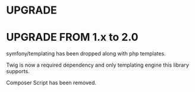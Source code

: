 # UPGRADE

UPGRADE FROM 1.x to 2.0
=======================

symfony/templating has been dropped along with php templates.

Twig is now a required dependency and only templating engine this library supports.

Composer Script has been removed.

